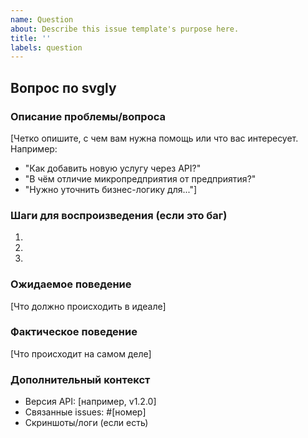 ```yaml
---
name: Question
about: Describe this issue template's purpose here.
title: ''
labels: question
---
```


## Вопрос по svgly

### Описание проблемы/вопроса

[Четко опишите, с чем вам нужна помощь или что вас интересует. Например:

- "Как добавить новую услугу через API?"
- "В чём отличие микропредприятия от предприятия?"
- "Нужно уточнить бизнес-логику для..."]

### Шаги для воспроизведения (если это баг)

1.
2.
3.

### Ожидаемое поведение

[Что должно происходить в идеале]

### Фактическое поведение

[Что происходит на самом деле]

### Дополнительный контекст

- Версия API: [например, v1.2.0]
- Связанные issues: #[номер]
- Скриншоты/логи (если есть)
